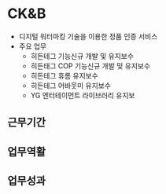 # CK&B
- 디지털 워터마킹 기술을 이용한 정품 인증 서비스
- 주요 업무
  - 히든테그 기능신규 개발 및 유지보수
  - 히든태그 COP 기능신규 개발 및 유지보수
  - 히든테그 휴롬 유지보수
  - 히든테그 어바웃미 유지보수
  - YG 엔터테이먼트 라이브러리 유지보

## 근무기간

## 업무역활

## 업무성과
